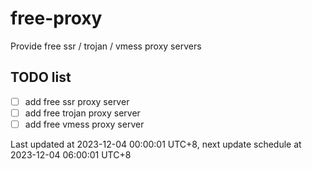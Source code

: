 
# free-proxy
Provide free ssr / trojan / vmess proxy servers


## TODO list
- [ ] add free ssr proxy server
- [ ] add free trojan proxy server
- [ ] add free vmess proxy server

Last updated at 2023-12-04 00:00:01 UTC+8, next update schedule at 2023-12-04 06:00:01 UTC+8

